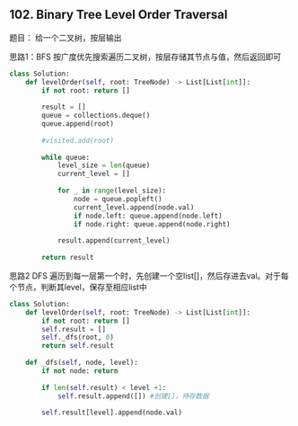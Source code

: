 ## 102. Binary Tree Level Order Traversal

题目： 给一个二叉树，按层输出

思路1：BFS 按广度优先搜索遍历二叉树，按层存储其节点与值，然后返回即可

```python
class Solution:
    def levelOrder(self, root: TreeNode) -> List[List[int]]:
        if not root: return []
        
        result = []
        queue = collections.deque()
        queue.append(root)
        
        #visited.add(root)
        
        while queue:
            level_size = len(queue)
            current_level = []
            
            for _ in range(level_size):
                node = queue.popleft()
                current_level.append(node.val)
                if node.left: queue.append(node.left)
                if node.right: queue.append(node.right)
        
            result.append(current_level)
        
        return result
```

思路2 DFS 遍历到每一层第一个时，先创建一个空list[]，然后存进去val。对于每个节点，判断其level，保存至相应list中

```python
class Solution:
    def levelOrder(self, root: TreeNode) -> List[List[int]]:
        if not root: return []
        self.result = []
        self._dfs(root, 0)
        return self.result
        
    def _dfs(self, node, level):
        if not node: return
        
        if len(self.result) < level +1:
            self.result.append([]) #创建[]，待存数据
            
        self.result[level].append(node.val)
```
